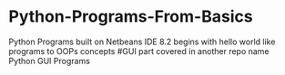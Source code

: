 # Python-Programs-From-Basics
Python Programs built on Netbeans IDE 8.2 begins with hello world like programs to OOPs concepts
#GUI part covered in another repo name Python GUI Programs
